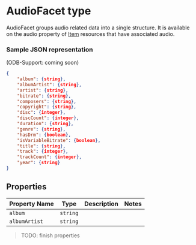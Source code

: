 ﻿# AudioFacet type
AudioFacet groups audio related data into a single structure.
It is available on the audio property of [Item](item.md) resources that have associated audio.

### Sample JSON representation
(ODB-Support: coming soon)
```json
{
	"album": {string},
	"albumArtist": {string},
	"artist": {string},
	"bitrate": {string},
	"composers": {string},
	"copyright": {string},
	"disc": {integer},
	"discCount": {integer},
	"duration": {string},
	"genre": {string},
	"hasDrm": {boolean},
	"isVariableBitrate": {boolean},
	"title": {string},
	"track": {integer},
	"trackCount": {integer},
	"year": {string}
}
```
## Properties
Property Name | Type | Description | Notes
--- | --- | --- | ---
`album` | `string` | |
`albumArtist` | `string` | |

>TODO: finish properties
